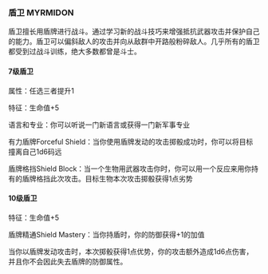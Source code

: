 ### 盾卫 MYRMIDON

盾卫擅长用盾牌进行战斗。通过学习新的战斗技巧来增强抵抗武器攻击并保护自己的能力。盾卫可以偏斜敌人的攻击并向从敌群中开路般粉碎敌人。几乎所有的盾卫都受到过战斗训练，绝大多数都曾是斗士。

#### 7级盾卫

属性：任选三者提升1

特征：生命值+5

语言和专业：你可以听说一门新语言或获得一门新军事专业

有力盾牌Forceful
Shield：当你使用盾牌发动的攻击掷骰成功时，你可以将目标撞离自己1d6码远

盾牌格挡Shield
Block：当一个生物用武器攻击你时，你可以用一个反应来用你持有的盾牌格挡此次攻击。目标生物本次攻击掷骰获得1点劣势

#### 10级盾卫

特征：生命值+5

盾牌精通Shield Mastery：当你持盾时，你的防御获得+1的加值

当你以盾牌发动攻击时，本次掷骰获得1点优势，你的攻击额外造成1d6点伤害，并且你不会因此失去盾牌的防御属性。
